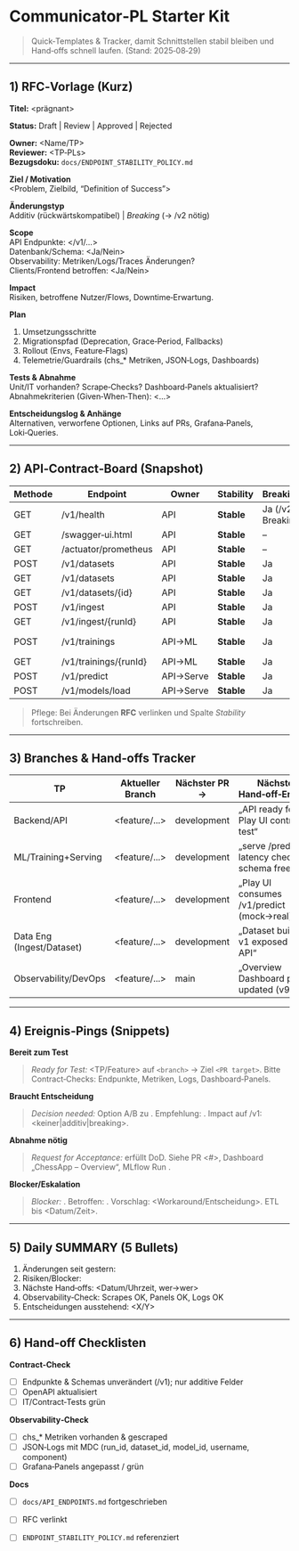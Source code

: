 # Communicator‑PL Starter Kit

> Quick‑Templates & Tracker, damit Schnittstellen stabil bleiben und Hand‑offs schnell laufen. (Stand: 2025‑08‑29)

---

## 1) RFC‑Vorlage (Kurz)
**Titel:** <prägnant>

**Status:** Draft | Review | Approved | Rejected

**Owner:** <Name/TP>  
**Reviewer:** <TP‑PLs>  
**Bezugsdoku:** `docs/ENDPOINT_STABILITY_POLICY.md`

**Ziel / Motivation**  
<Problem, Zielbild, “Definition of Success”>

**Änderungstyp**  
Additiv (rückwärtskompatibel) | *Breaking* (→ /v2 nötig)

**Scope**  
API Endpunkte: </v1/...>  
Datenbank/Schema: <Ja/Nein>  
Observability: Metriken/Logs/Traces Änderungen?  
Clients/Frontend betroffen: <Ja/Nein>

**Impact**  
Risiken, betroffene Nutzer/Flows, Downtime‑Erwartung.

**Plan**  
1) Umsetzungsschritte  
2) Migrationspfad (Deprecation, Grace‑Period, Fallbacks)  
3) Rollout (Envs, Feature‑Flags)  
4) Telemetrie/Guardrails (chs_* Metriken, JSON‑Logs, Dashboards)

**Tests & Abnahme**  
Unit/IT vorhanden? Scrape‑Checks? Dashboard‑Panels aktualisiert?  
Abnahmekriterien (Given‑When‑Then): <...>

**Entscheidungslog & Anhänge**  
Alternativen, verworfene Optionen, Links auf PRs, Grafana‑Panels, Loki‑Queries.

---

## 2) API‑Contract‑Board (Snapshot)
| Methode | Endpoint | Owner | Stability | Breaking‑Guard | Observability | Tests | Notizen |
|---|---|---|---|---|---|---|---|
| GET | /v1/health | API | **Stable** | Ja (/v2 bei Breaking) | Actuator | IT vorhanden | – |
| GET | /swagger‑ui.html | API | **Stable** | – | – | – | – |
| GET | /actuator/prometheus | API | **Stable** | – | Prometheus | Scrape | – |
| POST | /v1/datasets | API | **Stable** | Ja | chs_dataset_* | IT | – |
| GET | /v1/datasets | API | **Stable** | Ja | – | IT | – |
| GET | /v1/datasets/{id} | API | **Stable** | Ja | – | IT | – |
| POST | /v1/ingest | API | **Stable** | Ja | chs_ingest_* | IT | offline Slice |
| GET | /v1/ingest/{runId} | API | **Stable** | Ja | – | IT | – |
| POST | /v1/trainings | API→ML | **Stable** | Ja | chs_training_* | IT/pytests | delegiert an ML |
| GET | /v1/trainings/{runId} | API→ML | **Stable** | Ja | chs_training_* | IT/pytests | – |
| POST | /v1/predict | API→Serve | **Stable** | Ja | chs_predict_* | IT | Proxy |
| POST | /v1/models/load | API→Serve | **Stable** | Ja | serve_* | IT | Artefakt‑Load |

> Pflege: Bei Änderungen **RFC** verlinken und Spalte *Stability* fortschreiben.

---

## 3) Branches & Hand‑offs Tracker
| TP | Aktueller Branch | Nächster PR → | Nächstes Hand‑off‑Ereignis | Blocker | Ping an |
|---|---|---|---|---|---|
| Backend/API | <feature/...> | development | „API ready for Play UI contract test“ | – | @API‑PL |
| ML/Training+Serving | <feature/...> | development | „serve /predict latency check & schema freeze“ | – | @ML‑PL |
| Frontend | <feature/...> | development | „Play UI consumes /v1/predict (mock→real)“ | API Freeze | @FE‑PL |
| Data Eng (Ingest/Dataset) | <feature/...> | development | „Dataset builder v1 exposed to API“ | – | @DE‑PL |
| Observability/DevOps | <feature/...> | main | „Overview Dashboard panels updated (v9)“ | – | @SRE‑PL |

---

## 4) Ereignis‑Pings (Snippets)
**Bereit zum Test**  
> *Ready for Test:* <TP/Feature> auf `<branch>` → Ziel `<PR target>`. Bitte Contract‑Checks: Endpunkte, Metriken, Logs, Dashboard‑Panels.

**Braucht Entscheidung**  
> *Decision needed:* Option A/B zu <Thema>. Empfehlung: <X>. Impact auf /v1: <keiner|additiv|breaking>.

**Abnahme nötig**  
> *Request for Acceptance:* <Feature> erfüllt DoD. Siehe PR <#>, Dashboard „ChessApp – Overview“, MLflow Run <id>.

**Blocker/Eskalation**  
> *Blocker:* <Beschreibung>. Betroffen: <TPs>. Vorschlag: <Workaround/Entscheidung>. ETL bis <Datum/Zeit>.

---

## 5) Daily SUMMARY (5 Bullets)
1) Änderungen seit gestern: <kurz>
2) Risiken/Blocker: <kurz>
3) Nächste Hand‑offs: <Datum/Uhrzeit, wer→wer>
4) Observability‑Check: Scrapes OK, Panels OK, Logs OK
5) Entscheidungen ausstehend: <X/Y>

---

## 6) Hand‑off Checklisten
**Contract‑Check**  
- [ ] Endpunkte & Schemas unverändert (/v1); nur additive Felder
- [ ] OpenAPI aktualisiert
- [ ] IT/Contract‑Tests grün

**Observability‑Check**  
- [ ] chs_* Metriken vorhanden & gescraped
- [ ] JSON‑Logs mit MDC (run_id, dataset_id, model_id, username, component)
- [ ] Grafana‑Panels angepasst / grün

**Docs**  
- [ ] `docs/API_ENDPOINTS.md` fortgeschrieben  
- [ ] RFC verlinkt  
- [ ] `ENDPOINT_STABILITY_POLICY.md` referenziert

